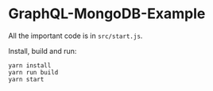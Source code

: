 # GraphQL-MongoDB-Example

All the important code is in `src/start.js`.

Install, build and run:

```
yarn install
yarn run build
yarn start
```
